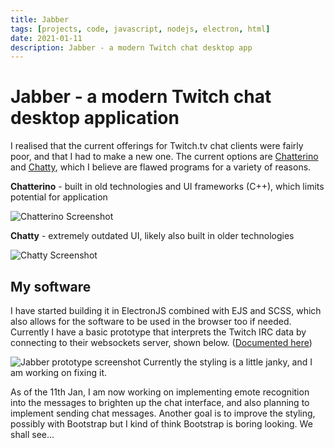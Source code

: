 ```yaml
---
title: Jabber
tags: [projects, code, javascript, nodejs, electron, html]
date: 2021-01-11
description: Jabber - a modern Twitch chat desktop app
---
```


# Jabber - a modern Twitch chat desktop application

I realised that the current offerings for Twitch.tv chat clients were fairly poor, and that I had to make a new one. The current options are [Chatterino](https://chatterino.com/) and [Chatty](http://chatty.github.io/), which I believe are flawed programs for a variety of reasons.

**Chatterino** - built in old technologies and UI frameworks (C++), which limits potential for application

![Chatterino Screenshot](/images/jabber/chatterino.png)

**Chatty** - extremely outdated UI, likely also built in older technologies

![Chatty Screenshot](/images/jabber/chatty.png)

## My software

I have started building it in ElectronJS combined with EJS and SCSS, which also allows for the software to be used in the browser too if needed. Currently I have a basic prototype that interprets the Twitch IRC data by connecting to their websockets server, shown below. ([Documented here](https://dev.twitch.tv/docs/irc))

![Jabber prototype screenshot](/images/jabber/jabber-proto.png)
Currently the styling is a little janky, and I am working on fixing it.

As of the 11th Jan, I am now working on implementing emote recognition into the messages to brighten up the chat interface, and also planning to implement sending chat messages. Another goal is to improve the styling, possibly with Bootstrap but I kind of think Bootstrap is boring looking. We shall see...

